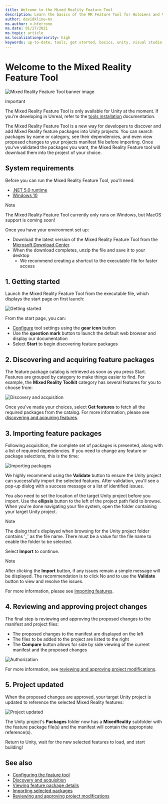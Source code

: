 ```yaml
---
title: Welcome to the Mixed Reality Feature Tool
description: Learn the basics of the MR Feature Tool for HoloLens and VR development.
author: davidkline-ms
ms.author: v-hferrone
ms.date: 01/27/2021
ms.topic: article
ms.localizationpriority: high
keywords: up-to-date, tools, get started, basics, unity, visual studio, toolkit, mixed reality headset, windows mixed reality headset, virtual reality headset, installation, Windows, HoloLens, emulator, unreal, openxr
---
```


# Welcome to the Mixed Reality Feature Tool

![Mixed Reality Feature Tool banner image](images/feature-tool-banner.png)

> [!IMPORTANT]
> The Mixed Reality Feature Tool is only available for Unity at the moment. If you're developing in Unreal, refer to the [tools installation](../install-the-tools.md) documentation.

The Mixed Reality Feature Tool is a new way for developers to discover and add Mixed Reality feature packages into Unity projects. You can search packages by name or category, see their dependencies, and even view proposed changes to your projects manifest file before importing. Once you've validated the packages you want, the Mixed Reality Feature tool will download them into the project of your choice.

## System requirements

Before you can run the Mixed Reality Feature Tool, you'll need:

* [.NET 5.0 runtime](https://dotnet.microsoft.com/download/dotnet/5.0) 
* [Windows 10](https://www.microsoft.com/software-download/windows10ISO) 

> [!NOTE]
> The Mixed Reality Feature Tool currently only runs on Windows, but MacOS support is coming soon!

Once you have your environment set up:

* Download the latest version of the Mixed Reality Feature Tool from the [Microsoft Download Center](https://aka.ms/MRFeatureTool).
* When the download completes, unzip the file and save it to your desktop
    * We recommend creating a shortcut to the executable file for faster access

## 1. Getting started

Launch the Mixed Reality Feature Tool from the executable file, which displays the start page on first launch:

![Getting started](images/FeatureToolStart.png)

From the start page, you can:

* [Configure](configuring-feature-tool.md) tool settings using the **gear icon** button 
* Use the **question mark** button to launch the default web browser and display our documentation
* Select **Start** to begin discovering feature packages

## 2. Discovering and acquiring feature packages

The feature package catalog is retrieved as soon as you press Start. Features are grouped by category to make things easier to find. For example, the **Mixed Reality Toolkit** category has several features for you to choose from:

![Discovery and acquisition](images/FeatureToolDiscovery.png)

Once you've made your choices, select **Get features** to fetch all the required packages from the catalog. For more information, please see [discovering and acquiring features](discovering-features.md).

## 3. Importing feature packages

Following acquisition, the complete set of packages is presented, along with a list of required dependencies. If you need to change any feature or package selections, this is the time:

![Importing packages](images/FeatureToolImport.png)

We highly recommend using the **Validate** button to ensure the Unity project can successfully import the selected features. After validation, you'll see a pop-up dialog with a success message or a list of identified issues.

You also need to set the location of the target Unity project before you import. Use the **ellipsis** button to the left of the project path field to browse. When you're done navigating your file system, open the folder containing your target Unity project.

> [!NOTE]
> The dialog that's displayed when browsing for the Unity project folder contains '_' as the file name. There must be a value for the file name to enable the folder to be selected.

Select **Import** to continue.

> [!NOTE]
> After clicking the **Import** button, if any issues remain a simple message will be displayed. The recommendation is to click No and to use the **Validate** button to view and resolve the issues.

For more information, please see [importing features](importing-features.md).

## 4. Reviewing and approving project changes

The final step is reviewing and approving the proposed changes to the manifest and project files:

* The proposed changes to the manifest are displayed on the left 
* The files to be added to the project are listed to the right
* The **Compare** button allows for side by side viewing of the current manifest and the proposed changes

![Authorization](images/FeatureToolApprovalRequest.png)

For more information, see [reviewing and approving project modifications](reviewing-changes.md).

## 5. Project updated

When the proposed changes are approved, your target Unity project is updated to reference the selected Mixed Reality features:

![Project updated](images/FeatureToolProjectUpdated.png)

The Unity project's **Packages** folder now has a **MixedReality** subfolder with the feature package file(s) and the manifest will contain the appropriate reference(s).

Return to Unity, wait for the new selected features to load, and start building!

## See also

- [Configuring the feature tool](configuring-feature-tool.md)
- [Discovery and acquisition](discovering-features.md)
- [Viewing feature package details](viewing-package-details.md)
- [Importing selected packages](importing-features.md)
- [Reviewing and approving project modifications](reviewing-changes.md)

